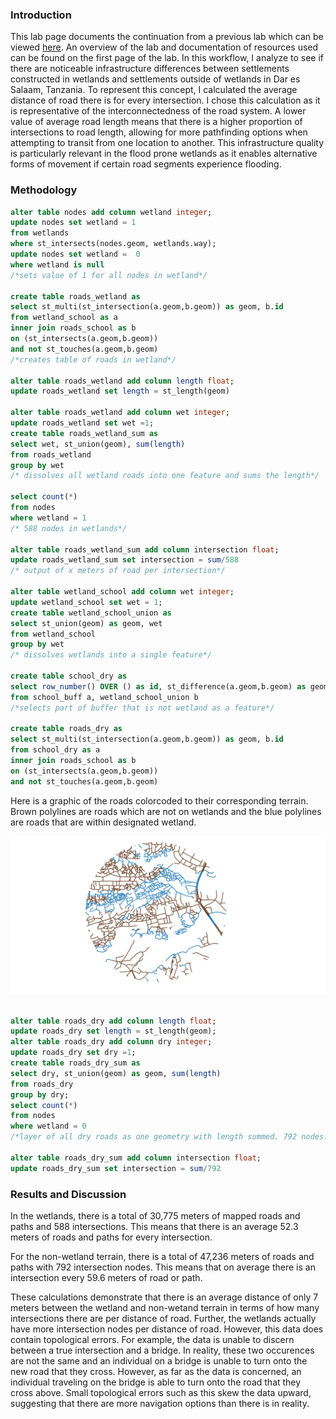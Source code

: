 ### Introduction

This lab page documents the continuation from a previous lab which can be viewed [here](../lab_final/lab.md). An overview of the lab and documentation of resources used can be found on the first page of the lab. In this workflow, I analyze to see if there are noticeable infrastructure differences between settlements constructed in wetlands and settlements outside of wetlands in Dar es Salaam, Tanzania. To represent this concept, I calculated the average distance of road there is for every intersection. I chose this calculation as it is representative of the interconnectedness of the road system. A lower value of average road length means that there is a higher proportion of intersections to road length, allowing for more pathfinding options when attempting to transit from one location to another. This infrastructure quality is particularly relevant in the flood prone wetlands as it enables alternative forms of movement if certain road segments experience flooding.

### Methodology


```sql
alter table nodes add column wetland integer;
update nodes set wetland = 1
from wetlands
where st_intersects(nodes.geom, wetlands.way);
update nodes set wetland =  0
where wetland is null
/*sets value of 1 for all nodes in wetland*/

create table roads_wetland as
select st_multi(st_intersection(a.geom,b.geom)) as geom, b.id
from wetland_school as a
inner join roads_school as b
on (st_intersects(a.geom,b.geom))
and not st_touches(a.geom,b.geom)
/*creates table of roads in wetland*/

alter table roads_wetland add column length float;
update roads_wetland set length = st_length(geom)

alter table roads_wetland add column wet integer;
update roads_wetland set wet =1;
create table roads_wetland_sum as
select wet, st_union(geom), sum(length)
from roads_wetland
group by wet
/* dissolves all wetland roads into one feature and sums the length*/

select count(*)
from nodes
where wetland = 1
/* 588 nodes in wetlands*/

alter table roads_wetland_sum add column intersection float;
update roads_wetland_sum set intersection = sum/588
/* output of x meters of road per intersection*/

alter table wetland_school add column wet integer;
update wetland_school set wet = 1;
create table wetland_school_union as
select st_union(geom) as geom, wet
from wetland_school
group by wet
/* dissolves wetlands into a single feature*/

create table school_dry as
select row_number() OVER () as id, st_difference(a.geom,b.geom) as geom
from school_buff a, wetland_school_union b
/*selects part of buffer that is not wetland as a feature*/

create table roads_dry as
select st_multi(st_intersection(a.geom,b.geom)) as geom, b.id
from school_dry as a
inner join roads_school as b
on (st_intersects(a.geom,b.geom))
and not st_touches(a.geom,b.geom)

```

Here is a graphic of the roads colorcoded to their corresponding terrain. Brown polylines are roads which are not on wetlands and the blue polylines are roads that are within designated wetland.

![roads_dry_wet](../lab_final/brown_dry_blue_wet.png)

```sql

alter table roads_dry add column length float;
update roads_dry set length = st_length(geom);
alter table roads_dry add column dry integer;
update roads_dry set dry =1;
create table roads_dry_sum as
select dry, st_union(geom) as geom, sum(length)
from roads_dry
group by dry;
select count(*)
from nodes
where wetland = 0
/*layer of all dry roads as one geometry with length summed. 792 nodes.*/

alter table roads_dry_sum add column intersection float;
update roads_dry_sum set intersection = sum/792
```

### Results and Discussion

In the wetlands, there is a total of 30,775 meters of mapped roads and paths and 588 intersections. This means that there is an average 52.3 meters of roads and paths for every intersection.

For the non-wetland terrain, there is a total of 47,236 meters of roads and paths with 792 intersection nodes. This means that on average there is an intersection every 59.6 meters of road or path. 

These calculations demonstrate that there is an average distance of only 7 meters between the wetland and non-wetand terrain in terms of how many intersections there are per distance of road. Further, the wetlands actually have more intersection nodes per distance of road. However, this data does contain topological errors. For example, the data is unable to discern between a true intersection and a bridge. In reality, these two occurences are not the same and an individual on a bridge is unable to turn onto the new road that they cross. However, as far as the data is concerned, an individual traveling on the bridge is able to turn onto the road that they cross above. Small topological errors such as this skew the data upward, suggesting that there are more navigation options than there is in reality.
